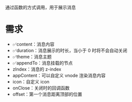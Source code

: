 通过函数的方式调用，用于展示消息

# 需求

- ✅content：消息内容
- ✅duration：消息展示的时长，当小于 0 时将不会自动关闭
- ✅theme：消息主题
- ✅appendTo：消息挂载的节点
- zIndex：消息的 z-index
- appContent：可以自定义 vnode 渲染消息内容
- icon：自定义 icon
- onClose：关闭时的回调函数
- offset：第一个消息距离顶部的位置
